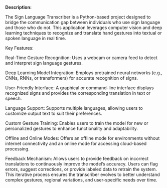 **Description:**

The Sign Language Transcriber is a Python-based project designed to bridge the communication gap between individuals who use sign language and those who do not. This application leverages computer vision and deep learning techniques to recognize and translate hand gestures into textual or spoken language in real time.

Key Features:

Real-Time Gesture Recognition:
Uses a webcam or camera feed to detect and interpret sign language gestures.

Deep Learning Model Integration:
Employs pretrained neural networks (e.g., CNNs, RNNs, or transformers) for accurate recognition of signs.

User-Friendly Interface:
A graphical or command-line interface displays recognized signs and provides the corresponding translation in text or speech.

Language Support:
Supports multiple languages, allowing users to customize output text to suit their preferences.

Custom Gesture Training:
Enables users to train the model for new or personalized gestures to enhance functionality and adaptability.

Offline and Online Modes:
Offers an offline mode for environments without internet connectivity and an online mode for accessing cloud-based processing.

Feedback Mechanism:
Allows users to provide feedback on incorrect translations to continuously improve the model’s accuracy. Users can flag errors, suggest corrections, or provide labeled data to retrain the system. This iterative process ensures the transcriber evolves to better understand complex gestures, regional variations, and user-specific needs over time.
